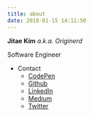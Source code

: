 ```yaml
---
title: about
date: 2018-01-15 14:11:50
---
```


**Jitae Kim** *a.k.a. Originerd*

Software Engineer

- Contact
    - [CodePen](https://codepen.io/originerd/)
    - [Github](https://github.com/originerd)
    - [LinkedIn](https://linkedin.com/in/originerd)
    - [Medium](https://medium.com/@originerd)
    - [Twitter](https://twitter.com/Originerds)
